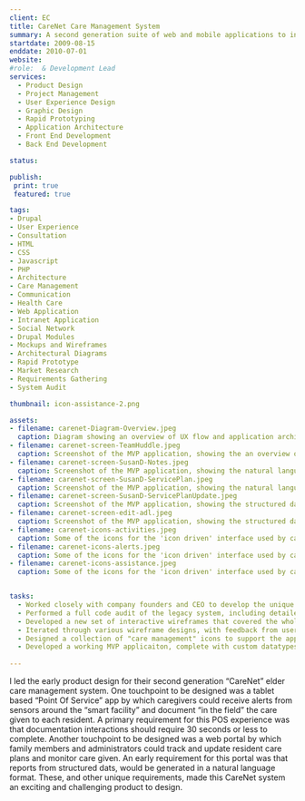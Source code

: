 ```yaml
---
client: EC
title: CareNet Care Management System
summary: A second generation suite of web and mobile applications to interface with the 'smart' campuses of Elite Care's residential elder care communities in the pacific northwest.
startdate: 2009-08-15
enddate: 2010-07-01
website: 
#role:  & Development Lead
services:
  - Product Design
  - Project Management 
  - User Experience Design
  - Graphic Design
  - Rapid Prototyping
  - Application Architecture
  - Front End Development
  - Back End Development

status: 

publish:  
 print: true
 featured: true

tags:
- Drupal
- User Experience
- Consultation
- HTML
- CSS
- Javascript
- PHP
- Architecture
- Care Management
- Communication
- Health Care
- Web Application
- Intranet Application
- Social Network
- Drupal Modules
- Mockups and Wireframes
- Architectural Diagrams
- Rapid Prototype
- Market Research
- Requirements Gathering
- System Audit

thumbnail: icon-assistance-2.png

assets: 
- filename: carenet-Diagram-Overview.jpeg
  caption: Diagram showing an overview of UX flow and application architecture for the new system.
- filename: carenet-screen-TeamHuddle.jpeg
  caption: Screenshot of the MVP application, showing the an overview of the care given that day.
- filename: carenet-screen-SusanD-Notes.jpeg
  caption: Screenshot of the MVP application, showing the natural language output of the structured data used to track the care given to residents.
- filename: carenet-screen-SusanD-ServicePlan.jpeg
  caption: Screenshot of the MVP application, showing the natural language output of the structured data used to document a resident's preferences and care needs.
- filename: carenet-screen-SusanD-ServicePlanUpdate.jpeg
  caption: Screenshot of the MVP application, showing the structured data input for documenting a resident's personal preferences.
- filename: carenet-screen-edit-adl.jpeg
  caption: Screenshot of the MVP application, showing the structured data input for documenting a resident's care needs.
- filename: carenet-icons-activities.jpeg
  caption: Some of the icons for the 'icon driven' interface used by care givers to document the care given. These icons represent a variety of activities that a resident might enjoy.
- filename: carenet-icons-alerts.jpeg
  caption: Some of the icons for the 'icon driven' interface used by care givers to document the care given. These icons represent the different kind of alerts generated based on resident interaction.
- filename: carenet-icons-assistance.jpeg
  caption: Some of the icons for the 'icon driven' interface used by care givers to document the care given. These icons represent the assistance services that might be offered by the care staff.


tasks: 
  - Worked closely with company founders and CEO to develop the unique requirements for this visionary care management system.
  - Performed a full code audit of the legacy system, including detailed documentation of how and why it did or did not fill the current requirements.
  - Developed a new set of interactive wireframes that covered the whole care management process according to the new requirements.
  - Iterated through various wireframe designs, with feedback from user testing with staff.
  - Designed a collection of "care management" icons to support the application's user interface needs.
  - Developed a working MVP applicaiton, complete with custom datatypes, unique form widgets and workflows, and a "natural language" system for rendering structured data in a readable journal format.
 
---
```


I led the early product design for their second generation “CareNet” elder care management system. One touchpoint to be designed was a tablet based “Point Of Service” app by which caregivers could receive alerts from sensors around the “smart facility” and document “in the field” the care given to each resident. A primary requirement for this POS experience was that documentation interactions should require 30 seconds or less to complete. Another touchpoint to be designed was a web portal by which family members and administrators could track and update resident care plans and monitor care given. An early requirement for this portal was that reports from structured dats, would be generated in a natural language format. These, and other unique requirements, made this CareNet system an exciting and challenging product to design. 

